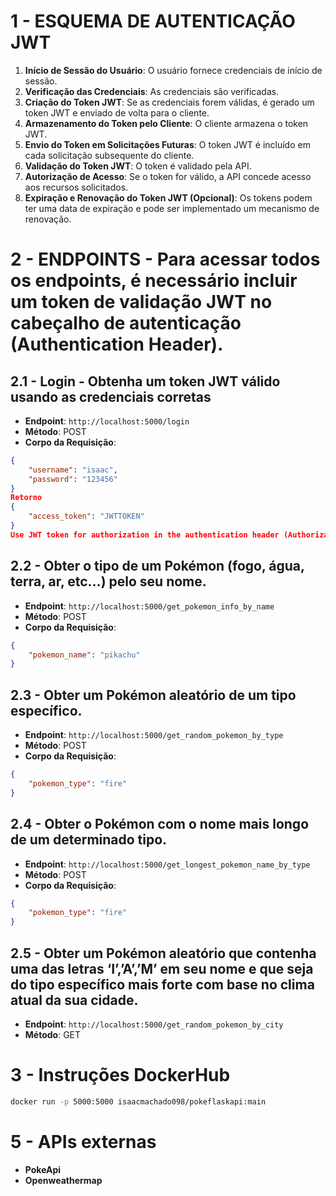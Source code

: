 # 1 - ESQUEMA DE AUTENTICAÇÃO JWT

1. **Início de Sessão do Usuário**: O usuário fornece credenciais de início de sessão.
2. **Verificação das Credenciais**: As credenciais são verificadas.
3. **Criação do Token JWT**: Se as credenciais forem válidas, é gerado um token JWT e enviado de volta para o cliente.
4. **Armazenamento do Token pelo Cliente**: O cliente armazena o token JWT.
5. **Envio do Token em Solicitações Futuras**: O token JWT é incluído em cada solicitação subsequente do cliente.
6. **Validação do Token JWT**: O token é validado pela API.
7. **Autorização de Acesso**: Se o token for válido, a API concede acesso aos recursos solicitados.
8. **Expiração e Renovação do Token JWT (Opcional)**: Os tokens podem ter uma data de expiração e pode ser implementado um mecanismo de renovação.

# 2 - ENDPOINTS - Para acessar todos os endpoints, é necessário incluir um token de validação JWT no cabeçalho de autenticação (Authentication Header).

## 2.1 - Login - Obtenha um token JWT válido usando as credenciais corretas
- **Endpoint**: `http://localhost:5000/login`
- **Método**: POST
- **Corpo da Requisição**:
```json
{
    "username": "isaac",
    "password": "123456"
}
Retorno
{
    "access_token": "JWTTOKEN"  
}
Use JWT token for authorization in the authentication header (Authorization).
```
## 2.2 - Obter o tipo de um Pokémon (fogo, água, terra, ar, etc…) pelo seu nome.
- **Endpoint**: `http://localhost:5000/get_pokemon_info_by_name`
- **Método**: POST
- **Corpo da Requisição**:
```json
{
    "pokemon_name": "pikachu"
}
```
## 2.3 - Obter um Pokémon aleatório de um tipo específico.
- **Endpoint**: `http://localhost:5000/get_random_pokemon_by_type`
- **Método**: POST
- **Corpo da Requisição**:
```json
{
    "pokemon_type": "fire"
}
```
## 2.4 - Obter o Pokémon com o nome mais longo de um determinado tipo.
- **Endpoint**: `http://localhost:5000/get_longest_pokemon_name_by_type`
- **Método**: POST
- **Corpo da Requisição**:
```json
{
    "pokemon_type": "fire"
}
```
## 2.5 - Obter um Pokémon aleatório que contenha uma das letras ‘I’,’A’,’M’ em seu nome e que seja do tipo específico mais forte com base no clima atual da sua cidade.
- **Endpoint**: `http://localhost:5000/get_random_pokemon_by_city`
- **Método**: GET

# 3 - Instruções DockerHub
```bash
docker run -p 5000:5000 isaacmachado098/pokeflaskapi:main
```
# 5 - APIs externas 
- **PokeApi**
- **Openweathermap**

